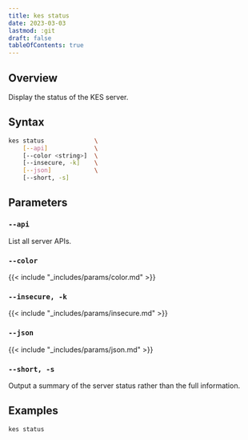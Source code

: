 ```yaml
---
title: kes status
date: 2023-03-03
lastmod: :git
draft: false
tableOfContents: true
---
```


## Overview

Display the status of the KES server.

## Syntax

```sh
kes status              \
    [--api]             \
    [--color <string>]  \
    [--insecure, -k]    \
    [--json]            \
    [--short, -s]
```

## Parameters

### `--api`

List all server APIs.

### `--color`

{{< include "_includes/params/color.md" >}}

### `--insecure, -k`

{{< include "_includes/params/insecure.md" >}}

### `--json`

{{< include "_includes/params/json.md" >}}

### `--short, -s`

Output a summary of the server status rather than the full information.

## Examples

```sh {.copy}
kes status
```
